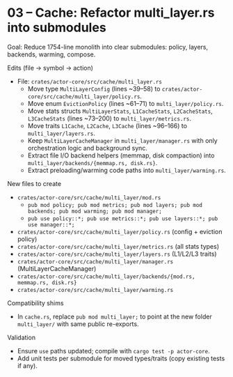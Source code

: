 # 03 – Cache: Refactor multi_layer.rs into submodules

Goal: Reduce 1754-line monolith into clear submodules: policy, layers, backends, warming, compose.

Edits (file → symbol → action)
- File: `crates/actor-core/src/cache/multi_layer.rs`
  - Move type `MultiLayerConfig` (lines ~39–58) to `crates/actor-core/src/cache/multi_layer/policy.rs`.
  - Move enum `EvictionPolicy` (lines ~61–71) to `multi_layer/policy.rs`.
  - Move stats structs `MultiLayerStats`, `L1CacheStats`, `L2CacheStats`, `L3CacheStats` (lines ~73–200) to `multi_layer/metrics.rs`.
  - Move traits `L1Cache`, `L2Cache`, `L3Cache` (lines ~96–166) to `multi_layer/layers.rs`.
  - Keep `MultiLayerCacheManager` in `multi_layer/manager.rs` with only orchestration logic and background sync.
  - Extract file I/O backend helpers (memmap, disk compaction) into `multi_layer/backends/{memmap.rs, disk.rs}`.
  - Extract preloading/warming code paths into `multi_layer/warming.rs`.

New files to create
- `crates/actor-core/src/cache/multi_layer/mod.rs`
  - `pub mod policy; pub mod metrics; pub mod layers; pub mod backends; pub mod warming; pub mod manager;`
  - `pub use policy::*; pub use metrics::*; pub use layers::*; pub use manager::*;`
- `crates/actor-core/src/cache/multi_layer/policy.rs` (config + eviction policy)
- `crates/actor-core/src/cache/multi_layer/metrics.rs` (all stats types)
- `crates/actor-core/src/cache/multi_layer/layers.rs` (L1/L2/L3 traits)
- `crates/actor-core/src/cache/multi_layer/manager.rs` (MultiLayerCacheManager)
- `crates/actor-core/src/cache/multi_layer/backends/{mod.rs, memmap.rs, disk.rs}`
- `crates/actor-core/src/cache/multi_layer/warming.rs`

Compatibility shims
- In `cache.rs`, replace `pub mod multi_layer;` to point at the new folder `multi_layer/` with same public re-exports.

Validation
- Ensure `use` paths updated; compile with `cargo test -p actor-core`.
- Add unit tests per submodule for moved types/traits (copy existing tests if any).
